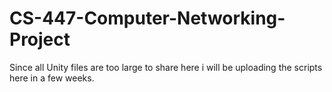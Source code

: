 # CS-447-Computer-Networking-Project
Since all Unity files are too large to share here i will be uploading the scripts here in a few weeks.
